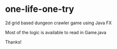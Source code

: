 # one-life-one-try
2d grid based dungeon crawler game using Java FX

Most of the logic is available to read in Game.java

Thanks!

